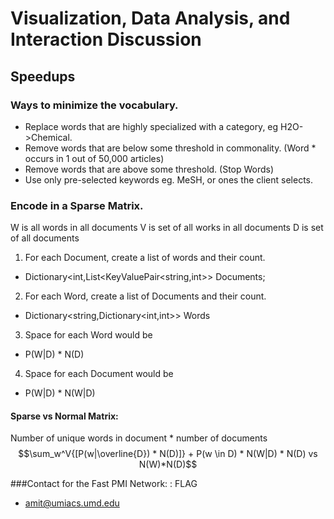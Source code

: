 Visualization, Data Analysis, and Interaction Discussion
========================================================
Speedups
--------------------------------------------------------
### Ways to minimize the vocabulary.

 * Replace words that are highly specialized with a category, eg H2O->Chemical.
 * Remove words that are below some threshold in commonality.  (Word  * occurs in 1 out of 50,000 articles)
 * Remove words that are above some threshold. (Stop Words)
 * Use only pre-selected keywords eg. MeSH, or ones the client selects.

### Encode in a Sparse Matrix.

W is all words in all documents
V is set of all works in all documents
D is set of all documents
1. For each Document, create a list of words and their count.
 * Dictionary<int,List<KeyValuePair<string,int>> Documents;
2. For each Word, create a list of Documents and their count.
 * Dictionary<string,Dictionary<int,int>> Words
3. Space for each Word would be
 * P(W|D) * N(D)
4. Space for each Document would be
 * P(W|D) * N(W|D)
 
#### Sparse vs Normal Matrix:
Number of unique words in document * number of documents
$$\sum_w^V{[P(w|\overline{D}) * N(D)]} + P(w \in D) * N(W|D) * N(D) vs N(W)*N(D)$$

###Contact for the Fast PMI Network: : FLAG
 * amit@umiacs.umd.edu

